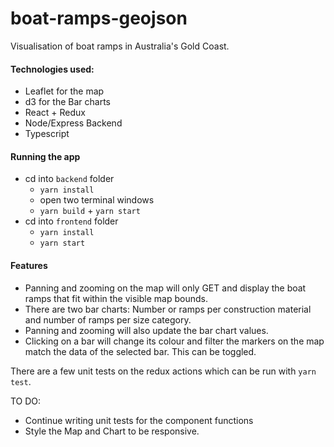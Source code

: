 # boat-ramps-geojson

Visualisation of boat ramps in Australia's Gold Coast. 

#### Technologies used:
- Leaflet for the map
- d3 for the Bar charts
- React + Redux
- Node/Express Backend
- Typescript

#### Running the app
- cd into `backend` folder
  - `yarn install`
  - open two terminal windows
  - `yarn build` + `yarn start`
- cd into `frontend` folder
  - `yarn install`
  - `yarn start`
  
 #### Features
 - Panning and zooming on the map will only GET and display the boat ramps that fit within the visible map bounds.
 - There are two bar charts: Number or ramps per construction material and number of ramps per size category.
 - Panning and zooming will also update the bar chart values.
 - Clicking on a bar will change its colour and filter the markers on the map match the data of the selected bar. This can be toggled.

 
There are a few unit tests on the redux actions which can be run with `yarn test`.

TO DO:
- Continue writing unit tests for the component functions
- Style the Map and Chart to be responsive.
